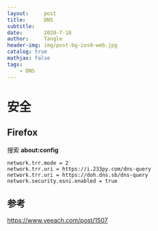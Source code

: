 ```yaml
---
layout:     post
title:      DNS
subtitle:   
date:       2020-7-18
author:     Tangle
header-img: img/post-bg-ios9-web.jpg
catalog: true
mathjax: false
tags:
    - DNS
---
```


# 安全

## Firefox

搜索 **about:config**

```
network.trr.mode = 2
network.trr.uri = https://i.233py.com/dns-query
network.trr.uri = https://doh.dns.sb/dns-query
network.security.esni.enabled = true
```

## 参考

https://www.yeeach.com/post/1507
